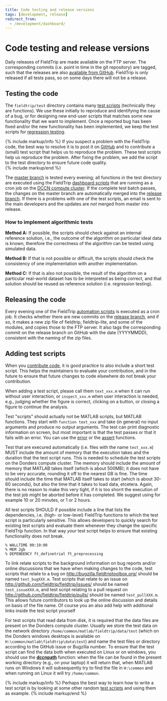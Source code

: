 ```yaml
---
title: Code testing and release versions
tags: [development, release]
redirect_from:
  - /development/dashboard/
---
```


# Code testing and release versions

Daily releases of FieldTrip are made available on the FTP server. The corresponding commits (i.e. point in time in the git repository) are tagged, such that the releases are also [available from GitHub](https://github.com/fieldtrip/fieldtrip/releases). FieldTrip is only released if all tests pass, so on some days there will not be a release.

## Testing the code

The `fieldtrip/test` directory contains many [test scripts](https://github.com/fieldtrip/fieldtrip/tree/master/test) (technically they are functions). We use these initially to reproduce and identifying the cause of a bug, or for designing new end-user scripts that matches some new functionality that we want to implement. Once a reported bug has been fixed and/or the new functionality has been implemented, we keep the test scripts for [regression testing](https://en.wikipedia.org/wiki/Regression_testing).

{% include markup/info %}
If you suspect a problem with the FieldTrip code, the best way to resolve it is to post it on [GitHub](https://github.com/fieldtrip/fieldtrip/issues) and to contribute a (small) test script that helps us to reproduce the problem. These test scripts help us reproduce the problem. After fixing the problem, we add the script to the test directory to ensure future code quality.  
{% include markup/end %}

The [master branch](https://github.com/fieldtrip/fieldtrip/tree/release) is tested every evening; all functions in the test directory are executed using the FieldTrip [dashboard scripts](https://github.com/fieldtrip/dashboard) that are running as a cron job on the [DCCN compute cluster](https://dccn-hpc-wiki.readthedocs.io). If the complete test batch passes, the changes on the master branch are automatically merged into the [release branch](https://github.com/fieldtrip/fieldtrip/tree/release). If there is a problems with one of the test scripts, an email is sent to the main developers and the updates are *not* merged from master into release.

### How to implement algorithmic tests

**Method A:** If possible, the scripts should check against an internal reference solution, i.e., the outcome of the algorithm on particular ideal data is known, therefore the correctness of the algorithm can be tested using simulated data.

**Method B:** If that is not possible or difficult, the scripts should check the consistency of one implementation with another implementation.

**Method C:** If that is also not possible, the result of the algorithm on a particular real-world dataset has to be interpreted as being correct, and that solution should be reused as reference solution (i.e. regression testing).

## Releasing the code

Every evening one of the FieldTrip [automation scripts](https://github.com/fieldtrip/automation) is executed as a cron job. It checks whether there are new commits on the [release branch](https://github.com/fieldtrip/fieldtrip/tree/release), and if so, it makes a new zip file of fieldtrip, fieldtrip-lite, and some of the modules, and copies those to the FTP server. It also tags the corresponding commit on the release branch on GitHub with the date (YYYYMMDD), consistent with the naming of the zip files.

## Adding test scripts

When you [contribute code](/development/contribute/), it is good practice to also include a short test script. This helps the maintainers to evaluate your contribution, and in the future to ensure that future changes to code elsewhere do not break your contribution.

When adding a test script, please call them `text_xxx.m` when it can run without user interaction, or `inspect_xxx.m` when user interaction is needed, e.g., judging whether the figure is correct, clicking on a button, or closing a figure to continue the analysis.

Test "scripts" should actually not be MATLAB scripts, but MATLAB functions. They start with `function text_xxx` and take (in general) no input arguments and produce no output arguments. The test can print diagnostic information on screen, but most important is that the test passes or that it fails with an error. You can use the [error](https://nl.mathworks.com/help/matlab/ref/error.html) or the [assert](https://nl.mathworks.com/help/matlab/ref/assert.html) functions.

Test that are execured automatically (i.e. files with the name `test_xxx.m`) MUST include the amount of memory that the execution takes and the duration that the test script runs. This is needed to schedule the test scripts on the Donders compute cluster. The memory should include the amount of memory that MATLAB takes itself (which is about 500MB); it does not have to be very accurate, rounding it off to the nearest GB is fine. The time should include the time that MATLAB itself takes to start (which is about 30-60 seconds), but also the time that it takes to load data, etcetera. Again, there is no reason to make this very tight, if it is too shorrt the execution of the test job might be aborted before it has completed. We suggest using for example 10 or 20 minutes, or 1 or 2 hours.

All test scripts SHOULD if possible include a line that lists the dependencies, i.e. (high- or low-level) FieldTrip functions to which the test script is particularly sensitive. This allows developers to quickly search for existing test scripts and evaluate them whenever they change the specific FieldTrip function. In that way *your* test script helps to ensure that existing functionality does not break.

    % WALLTIME 00:10:00
    % MEM 2gb
    % DEPENDENCY ft_definetrial ft_preprocessing

To link relate scripts to the background information on bug reports and/or online discussions that we have when making changes to the code, test scripts that relate to a bug on <http://bugzilla.fieldtriptoolbox.org/> should be named `text_bugXXX.m`. Test scripts that relate to an issue on <http://github.com/fieldtrip/fieldtrip/issues/> should be named `test_issueXXX.m`, and test script relating to a pull request on <http://github.com/fieldtrip/fieldtrip/pulls/> should be named `test_pullXXX.m`. This allows future contributors to look up the online discussion and details on basis of the file name. Of course you an also add help with additional links inside the test script yourself

For test scripts that read data from disk, it is required that the data files are present on the Donders compute cluster. Usually we store the test data on the network directory `/home/common/matlab/fieldtrip/data/test` (which on the Donders windows desktops is available on `H:\common/matlab\fieldtrip\data\test`) and name the test files or directory according to the GitHub issue or Bugzilla number. To ensure that the test script can find the data both when executed on Linux or on windows, you should use the **[dccnpath](/reference/utilities/dccnpath)** function: when the file can be found in the present working  directory (e.g., on your laptop) it will return that, when MATLAB runs on Windows it will subsequently try to find the file in `H:\common` and when running on Linux it will try `/home/common`.

{% include markup/info %}
Perhaps the best way to learn how to write a test script is by looking at some other random [test scripts](https://github.com/fieldtrip/fieldtrip/tree/master/test) and using them as example.
{% include markup/end %}

